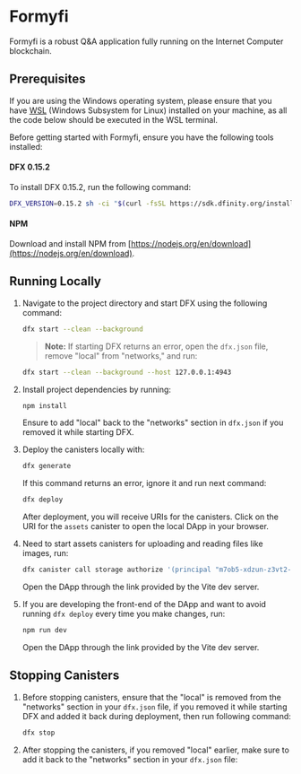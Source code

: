 # Formyfi

Formyfi is a robust Q&A application fully running on the Internet Computer blockchain.

## Prerequisites

If you are using the Windows operating system, please ensure that you have <a href="https://learn.microsoft.com/en-us/windows/wsl/install" target="_blank">WSL</a>
(Windows Subsystem for Linux) installed on your machine, as all the code below should be executed in the WSL terminal.

Before getting started with Formyfi, ensure you have the following tools installed:

#### DFX 0.15.2

To install DFX 0.15.2, run the following command:

```bash
DFX_VERSION=0.15.2 sh -ci "$(curl -fsSL https://sdk.dfinity.org/install.sh)"
```

#### NPM

Download and install NPM from [https://nodejs.org/en/download](https://nodejs.org/en/download).

## Running Locally

1. Navigate to the project directory and start DFX using the following command:

   ```bash
   dfx start --clean --background
   ```

   > **Note:** If starting DFX returns an error, open the `dfx.json` file, remove "local" from "networks," and run:

   ```bash
   dfx start --clean --background --host 127.0.0.1:4943
   ```

2. Install project dependencies by running:

   ```bash
   npm install
   ```

   Ensure to add "local" back to the "networks" section in `dfx.json` if you removed it while starting DFX.

3. Deploy the canisters locally with:

   ```bash
   dfx generate
   ```

   If this command returns an error, ignore it and run next command:

   ```bash
   dfx deploy
   ```

   After deployment, you will receive URIs for the canisters. Click on the URI for the `assets` canister to open the local DApp in your browser.

4. Need to start assets canisters for uploading and reading files like images, run:
   ```bash
   dfx canister call storage authorize '(principal "m7ob5-xdzun-z3vt2-6oujc-gfm2t-2lt5p-bw5kn-2tatc-fjkti-eko6j-jqe")'
   ```
   Open the DApp through the link provided by the Vite dev server.

5. If you are developing the front-end of the DApp and want to avoid running `dfx deploy` every time you make changes, run:
   ```bash
   npm run dev
   ```
   Open the DApp through the link provided by the Vite dev server.

## Stopping Canisters

1. Before stopping canisters, ensure that the "local" is removed from the "networks" section in your `dfx.json` file, if you removed it while
   starting DFX and added it back during deployment, then run following command:
   ```bash
   dfx stop
   ```
2. After stopping the canisters, if you removed "local" earlier, make sure to add it back to the "networks" section in your `dfx.json` file:
